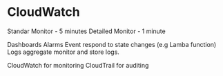 # CloudWatch

Standar Monitor - 5 minutes
Detailed Monitor - 1 minute

Dashboards
Alarms
Event respond to state changes (e.g Lamba function)
Logs aggregate monitor and store logs.

CloudWatch for monitoring
CloudTrail for auditing
